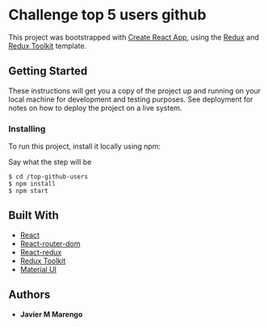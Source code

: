 # Challenge top 5 users github

This project was bootstrapped with [Create React App](https://github.com/facebook/create-react-app), using the [Redux](https://redux.js.org/) and [Redux Toolkit](https://redux-toolkit.js.org/) template.

## Getting Started

These instructions will get you a copy of the project up and running on your local machine for development and testing purposes. See deployment for notes on how to deploy the project on a live system.

### Installing

To run this project, install it locally using npm:

Say what the step will be

```
$ cd /top-github-users
$ npm install
$ npm start

```

## Built With

* [React](https://es.reactjs.org)
* [React-router-dom](https://reactrouter.com/web/guides/quick-start)
* [React-redux](https://react-redux.js.org)
* [Redux Toolkit](https://redux-toolkit.js.org)
* [Material UI](https://material-ui.com)

## Authors

* **Javier M Marengo** 
